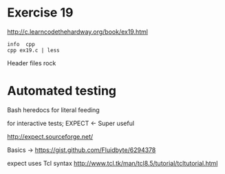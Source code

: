 Exercise 19 
==========
<http://c.learncodethehardway.org/book/ex19.html>


    info  cpp
    cpp ex19.c | less

Header files rock

Automated testing
=================

Bash heredocs for literal feeding

for interactive tests;
EXPECT <- Super useful

http://expect.sourceforge.net/

Basics -> https://gist.github.com/Fluidbyte/6294378

expect uses Tcl syntax
http://www.tcl.tk/man/tcl8.5/tutorial/tcltutorial.html


